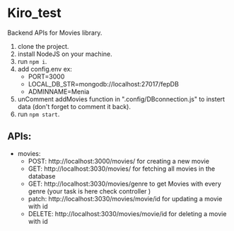 # Kiro_test


Backend APIs for Movies library.<br />
1. clone the project. <br />
2. install NodeJS on your machine.<br />
3. run `npm i`. <br />
4. add config.env ex:
    - PORT=3000
    - LOCAL_DB_STR=mongodb://localhost:27017/fepDB 
    - ADMINNAME=Menia<br/>
5. unComment addMovies function in ".config/DBconnection.js" to instert data (don't forget to comment it back).
6. run  `npm start`.<br />

## APIs: 
- movies:
    - POST:   http://localhost:3000/movies/             for creating a new movie<br />
    - GET:   http://localhost:3030/movies/              for fetching all movies in the database <br />
    - GET:   http://localhost:3030/movies/genre          to get Movies with every genre (your task is here check controller )<br />
    - patch:   http://localhost:3030/movies/movie/id    for updating a movie with id <br />
    - DELETE: http://localhost:3030/movies/movie/id     for deleting a movie with id <br />